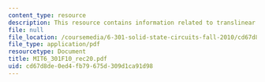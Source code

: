 ```yaml
---
content_type: resource
description: This resource contains information related to translinear circuits.
file: null
file_location: /coursemedia/6-301-solid-state-circuits-fall-2010/cd67d8de0ed4fb79675d309d1ca91d98_MIT6_301F10_rec20.pdf
file_type: application/pdf
resourcetype: Document
title: MIT6_301F10_rec20.pdf
uid: cd67d8de-0ed4-fb79-675d-309d1ca91d98
---
```


